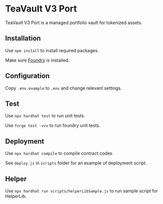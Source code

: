 # TeaVault V3 Port

TeaVault V3 Port is a managed portfolio vault for tokenized assets.

## Installation

Use `npm install` to install required packages.

Make sure [Foundry](https://book.getfoundry.sh/) is installed.

## Configuration

Copy `.env.example` to `.env` and change relevant settings.

## Test

Use `npx hardhat test` to run unit tests.

Use `forge test -vvv` to run foundry unit tests.

## Deployment

Use `npx hardhat compile` to compile contract codes.

See `deploy.js` in `scripts` folder for an example of deployment script.

## Helper

Use `npx hardhat run scripts/helperLibSample.js` to run sample script for HelperLib.

